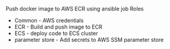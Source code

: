 Push docker image to AWS ECR using ansible job
Roles 
 - Common - AWS credentials
 - ECR - Build and push image to ECR
 - ECS - deploy code to ECS cluster
 - parameter store - Add secrets to AWS SSM parameter store


